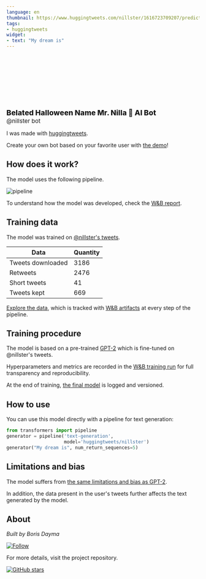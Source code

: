 ```yaml
---
language: en
thumbnail: https://www.huggingtweets.com/nillster/1616723709207/predictions.png
tags:
- huggingtweets
widget:
- text: "My dream is"
---
```


<div>
<div style="width: 132px; height:132px; border-radius: 50%; background-size: cover; background-image: url('https://pbs.twimg.com/profile_images/1174493980353945600/caRV_TcD_400x400.jpg')">
</div>
<div style="margin-top: 8px; font-size: 19px; font-weight: 800">Belated Halloween Name Mr. Nilla 🤖 AI Bot </div>
<div style="font-size: 15px">@nillster bot</div>
</div>

I was made with [huggingtweets](https://github.com/borisdayma/huggingtweets).

Create your own bot based on your favorite user with [the demo](https://colab.research.google.com/github/borisdayma/huggingtweets/blob/master/huggingtweets-demo.ipynb)!

## How does it work?

The model uses the following pipeline.

![pipeline](https://github.com/borisdayma/huggingtweets/blob/master/img/pipeline.png?raw=true)

To understand how the model was developed, check the [W&B report](https://wandb.ai/wandb/huggingtweets/reports/HuggingTweets-Train-a-Model-to-Generate-Tweets--VmlldzoxMTY5MjI).

## Training data

The model was trained on [@nillster's tweets](https://twitter.com/nillster).

| Data | Quantity |
| --- | --- |
| Tweets downloaded | 3186 |
| Retweets | 2476 |
| Short tweets | 41 |
| Tweets kept | 669 |

[Explore the data](https://wandb.ai/wandb/huggingtweets/runs/1eynsn57/artifacts), which is tracked with [W&B artifacts](https://docs.wandb.com/artifacts) at every step of the pipeline.

## Training procedure

The model is based on a pre-trained [GPT-2](https://huggingface.co/gpt2) which is fine-tuned on @nillster's tweets.

Hyperparameters and metrics are recorded in the [W&B training run](https://wandb.ai/wandb/huggingtweets/runs/3gmy1d91) for full transparency and reproducibility.

At the end of training, [the final model](https://wandb.ai/wandb/huggingtweets/runs/3gmy1d91/artifacts) is logged and versioned.

## How to use

You can use this model directly with a pipeline for text generation:

```python
from transformers import pipeline
generator = pipeline('text-generation',
                     model='huggingtweets/nillster')
generator("My dream is", num_return_sequences=5)
```

## Limitations and bias

The model suffers from [the same limitations and bias as GPT-2](https://huggingface.co/gpt2#limitations-and-bias).

In addition, the data present in the user's tweets further affects the text generated by the model.

## About

*Built by Boris Dayma*

[![Follow](https://img.shields.io/twitter/follow/borisdayma?style=social)](https://twitter.com/intent/follow?screen_name=borisdayma)

For more details, visit the project repository.

[![GitHub stars](https://img.shields.io/github/stars/borisdayma/huggingtweets?style=social)](https://github.com/borisdayma/huggingtweets)
